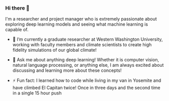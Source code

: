 ### Hi there 👋

I'm a researcher and project manager who is extremely passionate about exploring deep learning models and seeing what machine learning is capable of.


- 🔭 I’m currently a graduate researcher at Western Washington University, working with faculty members and climate scientists to create high fidelity simulations of our global climate!

- 💬 Ask me about anything deep learning! Whether it is computer vision, natural language processing, or anything else, I am always excited about discussing and learning more about these concepts!

- ⚡ Fun fact: I learned how to code while living in my van in Yosemite and have climbed El Capitan twice! Once in three days and the second time in a single 15 hour push

